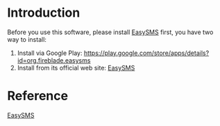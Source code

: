Introduction
=======================

Before you use this software, please install [EasySMS] first, you have two way to install:

1. Install via Google Play: <https://play.google.com/store/apps/details?id=org.fireblade.easysms>
2. Install from its official web site: [EasySMS]

Reference
=========
[EasySMS]

[EasySMS]: http://www.fireblade.org/EasySMS/
